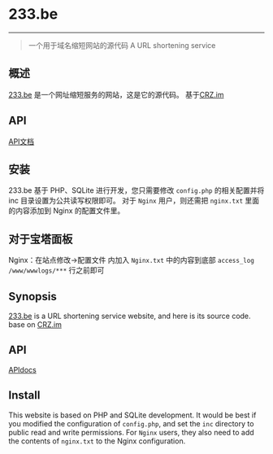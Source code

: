 # 233.be
---
> 一个用于域名缩短网站的源代码
> A URL shortening service

## 概述 
[233.be](https://233.be/) 是一个网址缩短服务的网站，这是它的源代码。
基于[CRZ.im](https://github.com/Caringor/CRZ.im/)

## API
[API文档](https://github.com/qNFCp/233.be/blob/master/API.md)

## 安装
233.be 基于 PHP、SQLite 进行开发，您只需要修改 `config.php` 的相关配置并将 inc 目录设置为公共读写权限即可。
对于 `Nginx` 用户，则还需把 `nginx.txt` 里面的内容添加到 Nginx 的配置文件里。

## 对于宝塔面板
Nginx：在站点修改→配置文件 内加入 `Nginx.txt` 中的内容到底部 `access_log /www/wwwlogs/***` 行之前即可

## Synopsis
[233.be](https://233.be/) is a URL shortening service website, and here is its source code.
base on [CRZ.im](https://github.com/Caringor/CRZ.im/)

## API
[APIdocs](https://github.com/qNFCp/233.be/blob/master/API.md)

## Install
This website is based on PHP and SQLite development. It would be best if you modified the configuration of `config.php`, and set the `inc` directory to public read and write permissions.
For `Nginx` users, they also need to add the contents of `nginx.txt` to the Nginx configuration.

